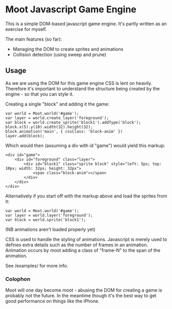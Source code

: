# Moot Javascript Game Engine

This is a simple DOM-based javascript game engine.  It's partly written as an exercise for myself.

The main features (so far):

* Managing the DOM to create sprites and animations
* Collision detection (using sweep and prune)

## Usage

As we are using the DOM for this game engine CSS is lent on heavily.  Therefore it's important to understand the structure being created by the engine - so that you can style it.

Creating a single "block" and adding it the game:

    var world = Moot.world('#game');
    var layer = world.create_layer('foreground');
    var block = world.create_sprite('block1').addType('block');
    block.x(5).y(10).width(32).height(32);
    block.animation('main', { cssClass: 'block-anim' })
    layer.add(block);

Which would then (assuming a div with id "game") would yield this markup:

    <div id="game">
        <div id="foreground" class="layer">
            <div id="block1" class="sprite block" style="left: 5px; top: 10px; width: 32px; height: 32px">
                <span class="block-anim"></span>
            </div>
        </div>
    </div>

Alternatively if you start off with the markup above and load the sprites from it:

    var world = Moot.world('#game');
    var layer = world.layer('foreground');
    var block = world.sprite('block1');

(NB animations aren't loaded properly yet)

CSS is used to handle the styling of animations.  Javascript is merely used to defines extra details such as the number of frames in an animation.  Animation occurs by moot adding a class of "frame-N" to the span of the animation.

See /examples/ for more info.

### Colophon

Moot will one day become moot - abusing the DOM for creating a game is probably not the future.  In the meantime though it's the best way to get good performance on things like the iPhone.
